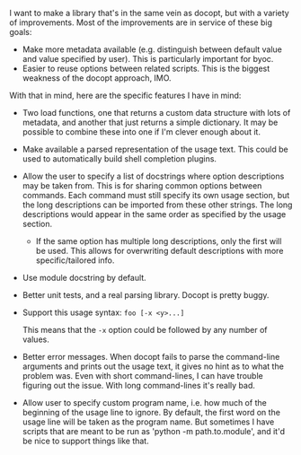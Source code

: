 I want to make a library that's in the same vein as docopt, but with a variety of improvements.  Most of the improvements are in service of these big goals:

- Make more metadata available (e.g. distinguish between default value and value specified by user).  This is particularly important for byoc.
- Easier to reuse options between related scripts.  This is the biggest weakness of the docopt approach, IMO.

With that in mind, here are the specific features I have in mind:

- Two load functions, one that returns a custom data structure with lots of metadata, and another that just returns a simple dictionary.  It may be possible to combine these into one if I'm clever enough about it.

- Make available a parsed representation of the usage text.  This could be used to automatically build shell completion plugins.

- Allow the user to specify a list of docstrings where option descriptions may be taken from.  This is for sharing common options between commands.  Each command must still specify its own usage section, but the long descriptions can be imported from these other strings.  The long descriptions would appear in the same order as specified by the usage section.
  - If the same option has multiple long descriptions, only the first will be used.  This allows for overwriting default descriptions with more specific/tailored info.

- Use module docstring by default.

- Better unit tests, and a real parsing library.  Docopt is pretty buggy.

- Support this usage syntax: `foo [-x <y>...]`

  This means that the `-x` option could be followed by any number of values.
  
- Better error messages.  When docopt fails to parse the command-line arguments and prints out the usage text, it gives no hint as to what the problem was.  Even with short command-lines, I can have trouble figuring out the issue.  With long command-lines it's really bad.

- Allow user to specify custom program name, i.e. how much of the beginning of the usage line to ignore.  By default, the first word on the usage line will be taken as the program name.  But sometimes I have scripts that are meant to be run as 'python -m path.to.module', and it'd be nice to support things like that.
